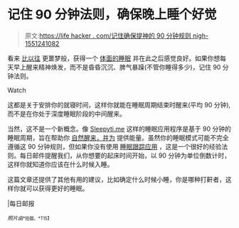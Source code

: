 # 记住 90 分钟法则，确保晚上睡个好觉

> 原文:[https://life hacker . com/记住确保提神的 90 分钟规则 nigh-1551241082](https://lifehacker.com/remember-the-90-minute-rule-to-ensure-a-refreshing-nigh-1551241082)

看来 [比以往](http://www.nytimes.com/2014/03/23/magazine/how-did-sleep-become-so-nightmarish.html) 更噩梦般，获得一个 [体面的睡眠](https://lifehacker.com/how-to-get-better-sleep-and-need-less-every-night-5971884) 并在此之后感觉良好。如果你想每天早上醒来精神焕发，而不是昏昏沉沉、脾气暴躁(不管你睡得多少)，记住 90 分钟法则。

Watch

这都是关于安排你的就寝时间，这样你就能在睡眠周期结束时醒来(平均 90 分钟),而不是在你处于深度睡眠阶段的中间醒来。

当然，这不是一个新概念。像 [Sleepyti.me](http://sleepyti.me) 这样的睡眠应用程序是基于 90 分钟的睡眠周期，旨在帮助你 [自然醒来，并为](https://lifehacker.com/why-you-shouldnt-be-relying-on-your-alarm-clock-to-wak-1468324218) 提供能量。虽然你的睡眠模式可能不完全遵循这 90 分钟规则，但如果你没有使用 [睡眠跟踪应用](http://lifehacker.com/youre-the-guinea-pig-experimenting-with-your-sleep-and-5903387) ，这是一个很好的经验法则。每日邮件提醒我们，从你想要的起床时间开始，以 90 分钟为单位倒数计时，这样你就知道你应该在什么时候入睡。

这篇文章还提供了其他有用的建议，比如确定什么时候小睡，你是哪种打鼾者，这样你就可以获得更好的睡眠。

|每日邮报

*<small>照片由</small>*[*<small></small>*](http://www.flickr.com/photos/seandavis/6017882693/sizes/z/)<small><small>*拍摄。*T15】</small></small>

<small></small>